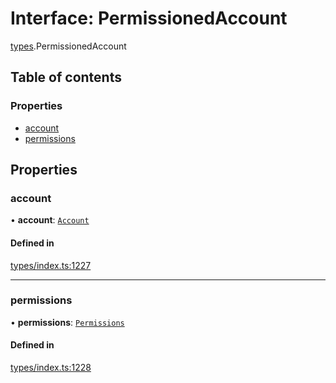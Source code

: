 # Interface: PermissionedAccount

[types](../wiki/types).PermissionedAccount

## Table of contents

### Properties

- [account](../wiki/types.PermissionedAccount#account)
- [permissions](../wiki/types.PermissionedAccount#permissions)

## Properties

### account

• **account**: [`Account`](../wiki/api.entities.Account.Account)

#### Defined in

[types/index.ts:1227](https://github.com/PolymeshAssociation/polymesh-sdk/blob/95e180d2/src/types/index.ts#L1227)

___

### permissions

• **permissions**: [`Permissions`](../wiki/types.Permissions)

#### Defined in

[types/index.ts:1228](https://github.com/PolymeshAssociation/polymesh-sdk/blob/95e180d2/src/types/index.ts#L1228)
